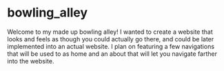 # bowling_alley

Welcome to my made up bowling alley! I wanted to create a website that looks and feels as though you could actually go there, and could be later implemented into an actual website. I plan on featuring a few navigations that will be used to as home and an about that will let you navigate farther into the website.